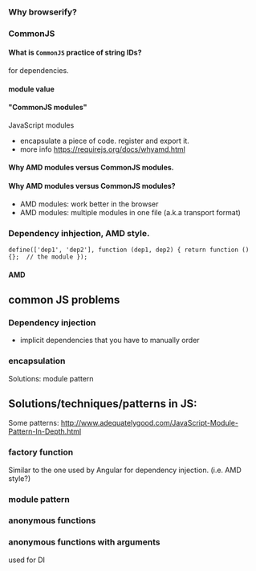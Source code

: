 ### Why browserify?


### CommonJS
#### What is `CommonJS` practice of string IDs?
for dependencies.
#### module value
#### "CommonJS modules"
JavaScript modules
* encapsulate a piece of code. register and export it.
* more info https://requirejs.org/docs/whyamd.html

#### Why AMD modules versus CommonJS modules.
#### Why AMD modules versus CommonJS modules?
* AMD modules: work better in the browser
* AMD modules: multiple modules in one file (a.k.a transport format)

### Dependency inhjection, AMD style.
`define(['dep1', 'dep2'], function (dep1, dep2) {
    return function () {};  // the module
});`


#### AMD

## common JS problems
### Dependency injection
* implicit dependencies that you have to manually order

### encapsulation
Solutions: module pattern


## Solutions/techniques/patterns in JS:
Some patterns: http://www.adequatelygood.com/JavaScript-Module-Pattern-In-Depth.html
### factory function
Similar to the one used by Angular for dependency injection. (i.e. AMD style?)
### module pattern
### anonymous functions
### anonymous functions with arguments
used for DI


